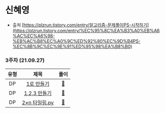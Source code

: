 # 신혜영
- 출처
[https://plzrun.tistory.com/entry/알고리즘-문제풀이PS-시작하기](https://plzrun.tistory.com/entry/%EC%95%8C%EA%B3%A0%EB%A6%AC%EC%A6%98-%EB%AC%B8%EC%A0%9C%ED%92%80%EC%9D%B4PS-%EC%8B%9C%EC%9E%91%ED%95%98%EA%B8%B0)

### 3주차 (21.09.27)
유형 | 제목 | 풀이
:-: | :-: | :-:
DP |[1로 만들기](https://www.acmicpc.net/problem/1463) | [🔗](https://github.com/congcoding/SteadyAlgorithmStudy/blob/main/%EC%8B%A0%ED%98%9C%EC%98%81/%EB%B0%B1%EC%A4%80/DP/1%EB%A1%9C%20%EB%A7%8C%EB%93%A4%EA%B8%B0.py)
DP |[1,2,3 만들기](https://www.acmicpc.net/problem/9095) | [🔗](https://github.com/congcoding/SteadyAlgorithmStudy/blob/main/%EC%8B%A0%ED%98%9C%EC%98%81/%EB%B0%B1%EC%A4%80/DP/1%2C%202%2C%203%20%EB%8D%94%ED%95%98%EA%B8%B0.py)
DP |[2×n 타일링.py](https://www.acmicpc.net/problem/11726) | [🔗](https://github.com/congcoding/SteadyAlgorithmStudy/blob/main/%EC%8B%A0%ED%98%9C%EC%98%81/%EB%B0%B1%EC%A4%80/DP/2%C3%97n%20%ED%83%80%EC%9D%BC%EB%A7%81.py)

